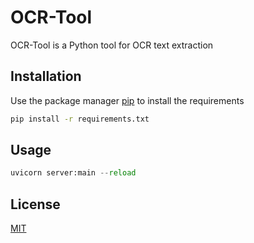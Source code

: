 # OCR-Tool

OCR-Tool is a Python tool for OCR text extraction

## Installation

Use the package manager [pip](https://pip.pypa.io/en/stable/) to install the requirements

```bash
pip install -r requirements.txt
```

## Usage

```python
uvicorn server:main --reload
```


## License
[MIT](https://choosealicense.com/licenses/mit/)
